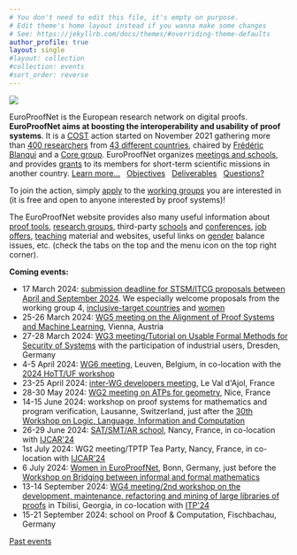 ```yaml
---
# You don't need to edit this file, it's empty on purpose.
# Edit theme's home layout instead if you wanna make some changes
# See: https://jekyllrb.com/docs/themes/#overriding-theme-defaults
author_profile: true
layout: single
#layout: collection
#collection: events
#sort_order: reverse
---
```


<img src="/_pages/WG1/Jun2022/group_with_frederic.jpg"/>

EuroProofNet is the European research network on digital proofs.
**EuroProofNet aims at boosting the interoperability and usability of
proof systems**.
It is a [COST](http://cost.eu) action started on November 2021
gathering more than [400 researchers](https://www.cost.eu/actions/CA20111/#tabs+Name:Working%20Groups%20and%20Membership) from [43 different countries](../groups), chaired by [Frédéric Blanqui](https://blanqui.gitlabpages.inria.fr/) and a [Core group](../contact).
EuroProofNet organizes [meetings and schools](../events), and provides
[grants](../grants) to its members for short-term scientific missions
in another country. [Learn more...](../description) &nbsp; [Objectives](../objectives) &nbsp; [Deliverables](../deliverables) &nbsp; [Questions?](../contact)

To join the action, simply
[apply](https://e-services.cost.eu/action/CA20111/working-groups/apply)
to the [working groups](../wg) you are interested in (it is free and open to anyone interested by proof systems)!

The EuroProofNet website provides also many useful information about
[proof tools](../tools), [research groups](../groups), third-party
[schools](../schools) and [conferences](../conferences), [job
offers](../jobs), [teaching](../teaching) material and websites,
useful links on [gender](../gender-balance) balance issues,
etc. (check the tabs on the top and the menu icon on the top right
corner).

**Coming events:**

- 17 March 2024: [submission deadline for STSM/ITCG proposals between April and September 2024](../grants). We especially welcome proposals from the working group 4, [inclusive-target countries](../eligibility) and [women](../gender-balance)
- 25-26 March 2024: [WG5 meeting on the Alignment of Proof Systems and Machine Learning](../wg5-vienna24), Vienna, Austria
- 27-28 March 2024: [WG3 meeting/Tutorial on Usable Formal Methods for Security of Systems](../wg3-dresden24) with the participation of industrial users, Dresden, Germany
- 4-5 April 2024: [WG6 meeting](../wg6-leuven), Leuven, Belgium, in co-location with the [2024 HoTT/UF workshop](https://hott-uf.github.io/2024/)
- 23-25 April 2024: [inter-WG developers meeting](../inter-wg-24), Le Val d'Ajol, France
- 28-30 May 2024: [WG2 meeting on ATPs for geometry](../wg2-geo24), Nice, France
- 14-15 June 2024: workshop on proof systems for mathematics and program verification, Lausanne, Switzerland, <!--in colocation with a meeting of the Society for Logic and the Philosophy of Science of Switzerland,--> just after the [30th Workshop on Logic, Language, Information and Computation](https://wollic2024.inf.unibe.ch/)
- 26-29 June 2024: [SAT/SMT/AR school](https://sat-smt-ar-school.gitlab.io/www/2024/), Nancy, France, in co-location with [IJCAR'24](https://merz.gitlabpages.inria.fr/2024-ijcar/)
- 1st July 2024: WG2 meeting/TPTP Tea Party, Nancy, France, in co-location with [IJCAR'24](https://merz.gitlabpages.inria.fr/2024-ijcar/)
- 6 July 2024: [Women in EuroProofNet](../women-epn-2024), Bonn, Germany, just before the [Workshop on Bridging between informal and formal mathematics](https://www.mathematics.uni-bonn.de/him/programs/future/tp_2024_05#wrks2)
- 13-14 September 2024: [WG4 meeting/2nd workshop on the development, maintenance, refactoring and mining of large libraries of proofs](../wg4-tbilisi24) in Tbilisi, Georgia, in co-location with [ITP'24](https://www.viam.science.tsu.ge/itp2024/)
- 15-21 September 2024: school on Proof & Computation, Fischbachau, Germany

[Past events](../events)

